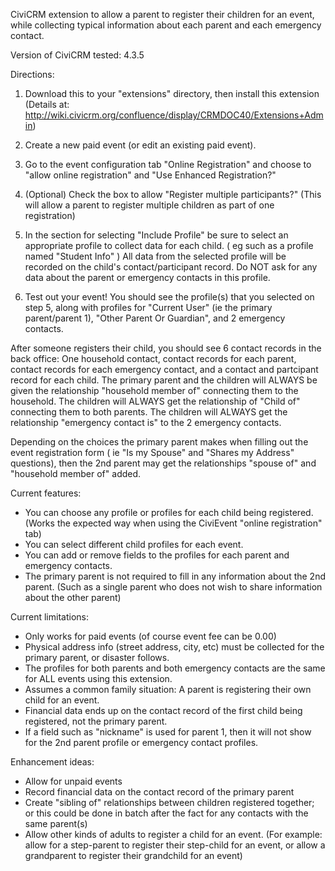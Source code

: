 CiviCRM extension to allow a parent to register their children for an event, while collecting typical information about each parent and each emergency contact.

Version of CiviCRM tested: 4.3.5

Directions:

1) Download this to your "extensions" directory, then install this extension (Details at: http://wiki.civicrm.org/confluence/display/CRMDOC40/Extensions+Admin)

2) Create a new paid event (or edit an existing paid event).

3) Go to the event configuration tab "Online Registration" and choose to "allow online registration" and "Use Enhanced Registration?"

4) (Optional) Check the box to allow "Register multiple participants?" (This will allow a parent to register multiple children as part of one registration)

5) In the section for selecting "Include Profile" be sure to select an appropriate profile to collect data for each child. ( eg such as a profile named "Student Info" ) All data from the selected profile will be recorded on the child's contact/participant record. Do NOT ask for any data about the parent or emergency contacts in this profile.

6) Test out your event! You should see the profile(s) that you selected on step 5, along with profiles for "Current User" (ie the primary parent/parent 1), "Other Parent Or Guardian", and 2 emergency contacts.

After someone registers their child, you should see 6 contact records in the back office: One household contact, contact records for each parent, contact records for each emergency contact, and a contact and partcipant record for each child. The primary parent and the children will ALWAYS be given the relationship "household member of" connecting them to the household. The children will ALWAYS get the relationship of "Child of" connecting them to both parents. The children will ALWAYS get the relationship "emergency contact is" to the 2 emergency contacts.

Depending on the choices the primary parent makes when filling out the event registration form ( ie "Is my Spouse" and "Shares my Address" questions), then the 2nd parent may get the relationships "spouse of" and "household member of" added.

Current features:

- You can choose any profile or profiles for each child being registered. (Works the expected way when using the CiviEvent "online registration" tab)
- You can select different child profiles for each event.
- You can add or remove fields to the profiles for each parent and emergency contacts.
- The primary parent is not required to fill in any information about the 2nd parent. (Such as a single parent who does not wish to share information about the other parent)

Current limitations:

- Only works for paid events (of course event fee can be 0.00)
- Physical address info (street address, city, etc) must be collected for the primary parent, or disaster follows.
- The profiles for both parents and both emergency contacts are the same for ALL events using this extension.
- Assumes a common family situation: A parent is registering their own child for an event.
- Financial data ends up on the contact record of the first child being registered, not the primary parent.
- If a field such as "nickname" is used for parent 1, then it will not show for the 2nd parent profile or emergency contact profiles.


Enhancement ideas:

- Allow for unpaid events
- Record financial data on the contact record of the primary parent
- Create "sibling of" relationships between children registered together; or this could be done in batch after the fact for any contacts with the same parent(s)
- Allow other kinds of adults to register a child for an event. (For example: allow for a step-parent to register their step-child for an event, or allow a grandparent to register their grandchild for an event)
